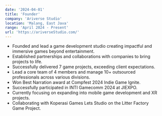 ```yaml
---
date: '2024-04-01'
title: 'Founder'
company: 'Ariverse Studio'
location: 'Malang, East Java'
range: 'April 2024 - Present'
url: 'https://ariverseStudio.com/'
---
```


- Founded and lead a game development studio creating impactful and immersive games beyond entertainment.
- Established partnerships and collaborations with companies to bring projects to life.
- Successfully delivered 7 game projects, exceeding client expectations.
- Lead a core team of 4 members and manage 10+ outsourced professionals across various divisions.
- Won Best Narration award at Compfest 2024 Indie Game Ignite.
- Successfully participated in INTI Gamecomm 2024 at JIEXPO.
- Currently focusing on expanding into mobile game development and XR projects.
- Collaborating with Koperasi Games Lets Studio on the Litter Factory Game Project.
